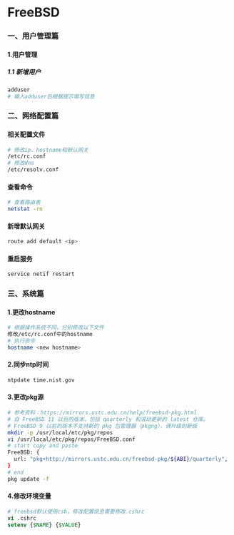 FreeBSD
=

### 一、用户管理篇
#### 1.用户管理
##### 1.1 新增用户
```bash
adduser
# 输入adduser后根据提示填写信息
```

### 二、网络配置篇
#### 相关配置文件 
```bash
# 修改ip、hostname和默认网关
/etc/rc.conf
# 修改dns
/etc/resolv.conf
```
#### 查看命令
```bash 
# 查看路由表
netstat -rn 
```

#### 新增默认网关
```bash 
route add default <ip>
```

#### 重启服务
```bash 
service netif restart 
```

### 三、系统篇
#### 1.更改hostname
```bash
# 根据操作系统不同，分别修改以下文件
修改/etc/rc.conf中的hostname
# 执行命令
hostname <new hostname>
```

#### 2.同步ntp时间
```bash
ntpdate time.nist.gov
```

#### 3.更改pkg源
```bash
# 参考资料：https://mirrors.ustc.edu.cn/help/freebsd-pkg.html
# 自 FreeBSD 11 以后的版本，包括 quarterly 和滚动更新的 latest 仓库。
# FreeBSD 9 以前的版本不支持新的 pkg 包管理器（pkgng），请升级到新版
mkdir -p /usr/local/etc/pkg/repos
vi /usr/local/etc/pkg/repos/FreeBSD.conf
# start copy and paste
FreeBSD: {
  url: "pkg+http://mirrors.ustc.edu.cn/freebsd-pkg/${ABI}/quarterly",
}
# end 
pkg update -f
```

#### 4.修改环境变量
```csh 
# freebsd默认使用csh，修改配置信息需要修改.cshrc
vi .cshrc
setenv {$NAME} {$VALUE}
```

